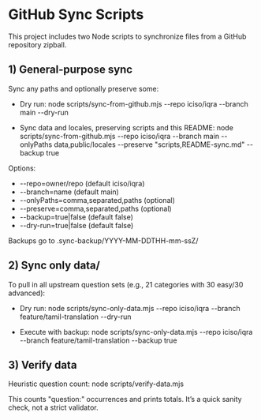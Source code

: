 # GitHub Sync Scripts

This project includes two Node scripts to synchronize files from a GitHub repository zipball.

## 1) General-purpose sync

Sync any paths and optionally preserve some:

- Dry run:
  node scripts/sync-from-github.mjs --repo iciso/iqra --branch main --dry-run

- Sync data and locales, preserving scripts and this README:
  node scripts/sync-from-github.mjs --repo iciso/iqra --branch main --onlyPaths data,public/locales --preserve "scripts,README-sync.md" --backup true

Options:
- --repo=owner/repo (default iciso/iqra)
- --branch=name (default main)
- --onlyPaths=comma,separated,paths (optional)
- --preserve=comma,separated,paths (optional)
- --backup=true|false (default false)
- --dry-run=true|false (default false)

Backups go to .sync-backup/YYYY-MM-DDTHH-mm-ssZ/

## 2) Sync only data/

To pull in all upstream question sets (e.g., 21 categories with 30 easy/30 advanced):

- Dry run:
  node scripts/sync-only-data.mjs --repo iciso/iqra --branch feature/tamil-translation --dry-run

- Execute with backup:
  node scripts/sync-only-data.mjs --repo iciso/iqra --branch feature/tamil-translation --backup true

## 3) Verify data

Heuristic question count:
  node scripts/verify-data.mjs

This counts "question:" occurrences and prints totals. It’s a quick sanity check, not a strict validator.
